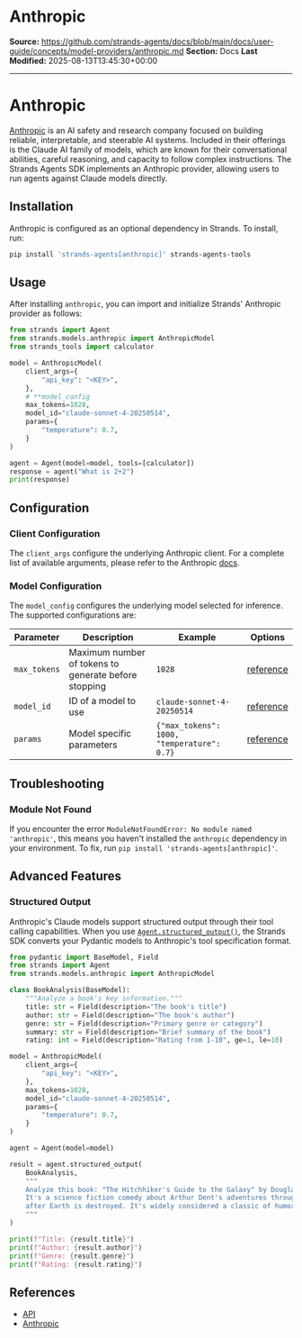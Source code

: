 # Anthropic

**Source:** https://github.com/strands-agents/docs/blob/main/docs/user-guide/concepts/model-providers/anthropic.md
**Section:** Docs
**Last Modified:** 2025-08-13T13:45:30+00:00

---

# Anthropic

[Anthropic](https://docs.anthropic.com/en/home) is an AI safety and research company focused on building reliable, interpretable, and steerable AI systems. Included in their offerings is the Claude AI family of models, which are known for their conversational abilities, careful reasoning, and capacity to follow complex instructions. The Strands Agents SDK implements an Anthropic provider, allowing users to run agents against Claude models directly.

## Installation

Anthropic is configured as an optional dependency in Strands. To install, run:

```bash
pip install 'strands-agents[anthropic]' strands-agents-tools
```

## Usage

After installing `anthropic`, you can import and initialize Strands' Anthropic provider as follows:

```python
from strands import Agent
from strands.models.anthropic import AnthropicModel
from strands_tools import calculator

model = AnthropicModel(
    client_args={
        "api_key": "<KEY>",
    },
    # **model_config
    max_tokens=1028,
    model_id="claude-sonnet-4-20250514",
    params={
        "temperature": 0.7,
    }
)

agent = Agent(model=model, tools=[calculator])
response = agent("What is 2+2")
print(response)
```

## Configuration

### Client Configuration

The `client_args` configure the underlying Anthropic client. For a complete list of available arguments, please refer to the Anthropic [docs](https://docs.anthropic.com/en/api/client-sdks).

### Model Configuration

The `model_config` configures the underlying model selected for inference. The supported configurations are:

|  Parameter | Description | Example | Options |
|------------|-------------|---------|---------|
| `max_tokens` | Maximum number of tokens to generate before stopping | `1028` | [reference](https://docs.anthropic.com/en/api/messages#body-max-tokens)
| `model_id` | ID of a model to use | `claude-sonnet-4-20250514` | [reference](https://docs.anthropic.com/en/api/messages#body-model)
| `params` | Model specific parameters | `{"max_tokens": 1000, "temperature": 0.7}` | [reference](https://docs.anthropic.com/en/api/messages)

## Troubleshooting

### Module Not Found

If you encounter the error `ModuleNotFoundError: No module named 'anthropic'`, this means you haven't installed the `anthropic` dependency in your environment. To fix, run `pip install 'strands-agents[anthropic]'`.

## Advanced Features

### Structured Output

Anthropic's Claude models support structured output through their tool calling capabilities. When you use [`Agent.structured_output()`](../../../api-reference/agent.md#strands.agent.agent.Agent.structured_output), the Strands SDK converts your Pydantic models to Anthropic's tool specification format.

```python
from pydantic import BaseModel, Field
from strands import Agent
from strands.models.anthropic import AnthropicModel

class BookAnalysis(BaseModel):
    """Analyze a book's key information."""
    title: str = Field(description="The book's title")
    author: str = Field(description="The book's author")
    genre: str = Field(description="Primary genre or category")
    summary: str = Field(description="Brief summary of the book")
    rating: int = Field(description="Rating from 1-10", ge=1, le=10)

model = AnthropicModel(
    client_args={
        "api_key": "<KEY>",
    },
    max_tokens=1028,
    model_id="claude-sonnet-4-20250514",
    params={
        "temperature": 0.7,
    }
)

agent = Agent(model=model)

result = agent.structured_output(
    BookAnalysis,
    """
    Analyze this book: "The Hitchhiker's Guide to the Galaxy" by Douglas Adams.
    It's a science fiction comedy about Arthur Dent's adventures through space
    after Earth is destroyed. It's widely considered a classic of humorous sci-fi.
    """
)

print(f"Title: {result.title}")
print(f"Author: {result.author}")
print(f"Genre: {result.genre}")
print(f"Rating: {result.rating}")
```

## References

- [API](../../../api-reference/models.md)
- [Anthropic](https://docs.anthropic.com/en/home)

